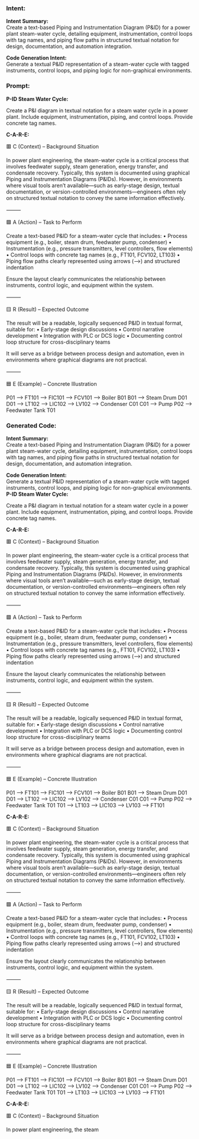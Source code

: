 ### Intent:
**Intent Summary:**  
Create a text-based Piping and Instrumentation Diagram (P&ID) for a power plant steam-water cycle, detailing equipment, instrumentation, control loops with tag names, and piping flow paths in structured textual notation for design, documentation, and automation integration.  

**Code Generation Intent:**  
Generate a textual P&ID representation of a steam-water cycle with tagged instruments, control loops, and piping logic for non-graphical environments.

### Prompt:
**P-ID Steam Water Cycle:**

Create a P&I diagram in textual notation for a steam water cycle in a power plant. Include equipment, instrumentation, piping, and control loops. Provide concrete tag names.

**C-A-R-E:**

🟥 C (Context) – Background Situation

In power plant engineering, the steam-water cycle is a critical process that involves feedwater supply, steam generation, energy transfer, and condensate recovery. Typically, this system is documented using graphical Piping and Instrumentation Diagrams (P&IDs). However, in environments where visual tools aren’t available—such as early-stage design, textual documentation, or version-controlled environments—engineers often rely on structured textual notation to convey the same information effectively.

⸻

🟩 A (Action) – Task to Perform

Create a text-based P&ID for a steam-water cycle that includes:
	•	Process equipment (e.g., boiler, steam drum, feedwater pump, condenser)
	•	Instrumentation (e.g., pressure transmitters, level controllers, flow elements)
	•	Control loops with concrete tag names (e.g., FT101, FCV102, LT103)
	•	Piping flow paths clearly represented using arrows (-->) and structured indentation

Ensure the layout clearly communicates the relationship between instruments, control logic, and equipment within the system.

⸻

🟨 R (Result) – Expected Outcome

The result will be a readable, logically sequenced P&ID in textual format, suitable for:
	•	Early-stage design discussions
	•	Control narrative development
	•	Integration with PLC or DCS logic
	•	Documenting control loop structure for cross-disciplinary teams

It will serve as a bridge between process design and automation, even in environments where graphical diagrams are not practical.

⸻

🟦 E (Example) – Concrete Illustration

P01  --> FT101 --> FIC101 --> FCV101 --> Boiler B01
B01  --> Steam Drum D01
D01  --> LT102 --> LIC102 --> LV102 --> Condenser C01
C01  --> Pump P02 --> Feedwater Tank T01

### Generated Code:
**Intent Summary:**  
Create a text-based Piping and Instrumentation Diagram (P&ID) for a power plant steam-water cycle, detailing equipment, instrumentation, control loops with tag names, and piping flow paths in structured textual notation for design, documentation, and automation integration.  

**Code Generation Intent:**  
Generate a textual P&ID representation of a steam-water cycle with tagged instruments, control loops, and piping logic for non-graphical environments.
**P-ID Steam Water Cycle:**

Create a P&I diagram in textual notation for a steam water cycle in a power plant. Include equipment, instrumentation, piping, and control loops. Provide concrete tag names.

**C-A-R-E:**

🟥 C (Context) – Background Situation

In power plant engineering, the steam-water cycle is a critical process that involves feedwater supply, steam generation, energy transfer, and condensate recovery. Typically, this system is documented using graphical Piping and Instrumentation Diagrams (P&IDs). However, in environments where visual tools aren’t available—such as early-stage design, textual documentation, or version-controlled environments—engineers often rely on structured textual notation to convey the same information effectively.

⸻

🟩 A (Action) – Task to Perform

Create a text-based P&ID for a steam-water cycle that includes:
	•	Process equipment (e.g., boiler, steam drum, feedwater pump, condenser)
	•	Instrumentation (e.g., pressure transmitters, level controllers, flow elements)
	•	Control loops with concrete tag names (e.g., FT101, FCV102, LT103)
	•	Piping flow paths clearly represented using arrows (-->) and structured indentation

Ensure the layout clearly communicates the relationship between instruments, control logic, and equipment within the system.

⸻

🟨 R (Result) – Expected Outcome

The result will be a readable, logically sequenced P&ID in textual format, suitable for:
	•	Early-stage design discussions
	•	Control narrative development
	•	Integration with PLC or DCS logic
	•	Documenting control loop structure for cross-disciplinary teams

It will serve as a bridge between process design and automation, even in environments where graphical diagrams are not practical.

⸻

🟦 E (Example) – Concrete Illustration

P01  --> FT101 --> FIC101 --> FCV101 --> Boiler B01
B01  --> Steam Drum D01
D01  --> LT102 --> LIC102 --> LV102 --> Condenser C01
C01  --> Pump P02 --> Feedwater Tank T01
T01  --> LT103 --> LIC103 --> LV103 --> FT101

**C-A-R-E:**

🟥 C (Context) – Background Situation

In power plant engineering, the steam-water cycle is a critical process that involves feedwater supply, steam generation, energy transfer, and condensate recovery. Typically, this system is documented using graphical Piping and Instrumentation Diagrams (P&IDs). However, in environments where visual tools aren’t available—such as early-stage design, textual documentation, or version-controlled environments—engineers often rely on structured textual notation to convey the same information effectively.

⸻

🟩 A (Action) – Task to Perform

Create a text-based P&ID for a steam-water cycle that includes:
	•	Process equipment (e.g., boiler, steam drum, feedwater pump, condenser)
	•	Instrumentation (e.g., pressure transmitters, level controllers, flow elements)
	•	Control loops with concrete tag names (e.g., FT101, FCV102, LT103)
	•	Piping flow paths clearly represented using arrows (-->) and structured indentation

Ensure the layout clearly communicates the relationship between instruments, control logic, and equipment within the system.

⸻

🟨 R (Result) – Expected Outcome

The result will be a readable, logically sequenced P&ID in textual format, suitable for:
	•	Early-stage design discussions
	•	Control narrative development
	•	Integration with PLC or DCS logic
	•	Documenting control loop structure for cross-disciplinary teams

It will serve as a bridge between process design and automation, even in environments where graphical diagrams are not practical.

⸻

🟦 E (Example) – Concrete Illustration

P01  --> FT101 --> FIC101 --> FCV101 --> Boiler B01
B01  --> Steam Drum D01
D01  --> LT102 --> LIC102 --> LV102 --> Condenser C01
C01  --> Pump P02 --> Feedwater Tank T01
T01  --> LT103 --> LIC103 --> LV103 --> FT101

**C-A-R-E:**

🟥 C (Context) – Background Situation

In power plant engineering, the steam
